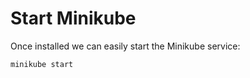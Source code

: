# Start Minikube


Once installed we can easily start the Minikube service:

```
minikube start
```


